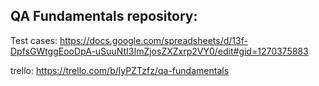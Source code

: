 QA Fundamentals repository:
---------------------------------------------------------
Test cases: https://docs.google.com/spreadsheets/d/13f-DpfsGWtggEooDpA-uSuuNtI3ImZjosZXZxrp2VY0/edit#gid=1270375883



trello: https://trello.com/b/lyPZTzfz/qa-fundamentals
